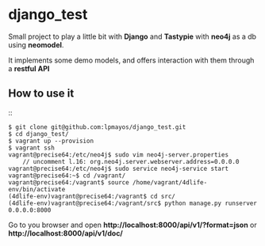 django_test
===========

Small project to play a little bit with **Django** and **Tastypie** with **neo4j** as a db using **neomodel**.

It implements some demo models, and offers interaction with them through a **restful API**


How to use it
-------------

::
  
    $ git clone git@github.com:lpmayos/django_test.git
    $ cd django_test/
    $ vagrant up --provision
    $ vagrant ssh
    vagrant@precise64:/etc/neo4j$ sudo vim neo4j-server.properties
        // uncomment l.16: org.neo4j.server.webserver.address=0.0.0.0
    vagrant@precise64:/etc/neo4j$ sudo service neo4j-service start
    vagrant@precise64:~$ cd /vagrant/
    vagrant@precise64:/vagrant$ source /home/vagrant/4dlife-env/bin/activate
    (4dlife-env)vagrant@precise64:/vagrant$ cd src/
    (4dlife-env)vagrant@precise64:/vagrant/src$ python manage.py runserver 0.0.0.0:8000
    

Go to you browser and open **http://localhost:8000/api/v1/?format=json** or **http://localhost:8000/api/v1/doc/**
